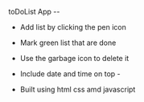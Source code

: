toDoList App --

- Add list by clicking the pen icon
  
- Mark green list that are done 
  
- Use the garbage icon to delete it

- Include date and time on top -

- Built using html css amd javascript
